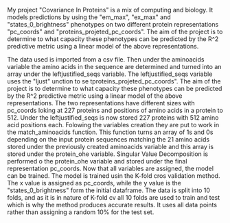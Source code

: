 
My project "Covariance In Proteins" is a mix of computing and biology. It models predictions by  using the "em_max", "ex_max" and "states_0_brightness" phenotypes on two different protein representations "pc_coords" and "proteins_projeted_pc_coords". The aim of the project is to determine to what capacity these phenotypes can be predicted by the R^2 predictive metric using a linear model of the above representations.

The data used is imported from a csv file. Then under the aminoacids variable the amino acids in the sequence are determined and turned into an array under the leftjustified_seqs variable. The leftjustified_seqs variable uses the "ljust" unction to se tproteins_projeted_pc_coords". The aim of the project is to determine to what capacity these phenotypes can be predicted by the R^2 predictive metric using a linear model of the above representations. The two representations have different sizes with pc_coords loking at 227 proteins and  positions of amino acids in a protein to 512. Under the leftjustified_seqs is now stored 227 proteins with 512 amino acid positions each. Folowing the variables creation they are put to work in the match_aminoacids function. This function turns an array of 1s and 0s depending on the input protein sequences matching the 21 amino acids stored under the previously created aminoacids variable and this array is stored under the protein_ohe variable. Singular Value Decomposition is performed o the protein_ohe variable and stored under the final representation pc_coords. Now that all variables are assigned, the model can be trained.
The model is trained usin the K-fold cros validation method. The x value is assigned as pc_coords, while the y value is the "states_0_brightness" form the initial dataframe. The data is split into 10 folds, and as it is in nature of K-fold cv all 10 folds are used to train and test which is why the method produces accurate results. It uses all data points rather than assigning a random 10% for the test set. 
